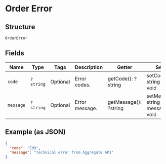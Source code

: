 
# Order Error

## Structure

`OrderError`

## Fields

| Name | Type | Tags | Description | Getter | Setter |
|  --- | --- | --- | --- | --- | --- |
| `code` | `?string` | Optional | Error codes. | getCode(): ?string | setCode(?string code): void |
| `message` | `?string` | Optional | Error message. | getMessage(): ?string | setMessage(?string message): void |

## Example (as JSON)

```json
{
  "code": "E99",
  "message": "Technical error from Aggregate API"
}
```

